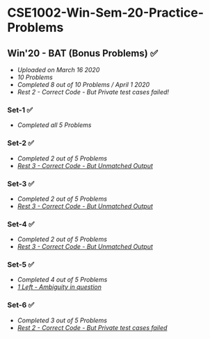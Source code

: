 # CSE1002-Win-Sem-20-Practice-Problems

## Win'20 - BAT (Bonus Problems) ✅
* *Uploaded on March 16 2020*
* *10 Problems*
* *Completed 8 out of 10 Problems / April 1 2020*
* *Rest 2 - Correct Code - But Private test cases failed!*

### Set-1 ✅
* *Completed all 5 Problems*

### Set-2 ✅
* *Completed 2 out of 5 Problems*
* *[Rest 3 - Correct Code - But Unmatched Output](https://github.com/likhitgarimella/CSE1002-Win-Sem-20-Practice-Problems/tree/master/Set-2%20-%20Rest%203)*

### Set-3 ✅
* *Completed 2 out of 5 Problems*
* *[Rest 3 - Correct Code - But Unmatched Output](https://github.com/likhitgarimella/CSE1002-Win-Sem-20-Practice-Problems/tree/master/Set-3%20-%20Rest%203)*

### Set-4 ✅
* *Completed 2 out of 5 Problems*
* *[Rest 3 - Correct Code - But Unmatched Output](https://github.com/likhitgarimella/CSE1002-Win-Sem-20-Practice-Problems/tree/master/Set-4%20-%20Rest%203)*

### Set-5 ✅
* *Completed 4 out of 5 Problems*
* *[1 Left - Ambiguity in question](https://github.com/likhitgarimella/CSE1002-Win-Sem-20-Practice-Problems/tree/master/Set-5%20Black%20Coin%20in%20Board%20game)*

### Set-6 ✅
* *Completed 3 out of 5 Problems*
* *[Rest 2 - Correct Code - But Private test cases failed](https://github.com/likhitgarimella/CSE1002-Win-Sem-20-Practice-Problems/tree/master/Set-6%20-%20Rest%202)*
